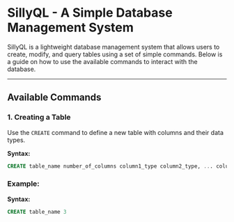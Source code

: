 # SillyQL - A Simple Database Management System  

SillyQL is a lightweight database management system that allows users to create, modify, and query tables using a set of simple commands. Below is a guide on how to use the available commands to interact with the database.

---

## **Available Commands**  

### **1. Creating a Table**  
Use the `CREATE` command to define a new table with columns and their data types.  

**Syntax:**  
```sql
CREATE table_name number_of_columns column1_type column2_type, ... column1_name, column2_name, ...
```

### Example:

**Syntax:**
```sql
CREATE table_name 3 

